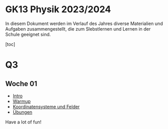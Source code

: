 GK13 Physik 2023/2024
======================

In diesem Dokument werden im Verlauf des Jahres diverse Materialien und Aufgaben zusammengestellt, die zum Slebstlernen und Lernen in der Schule geeignet sind.

[toc]

# Q3

## Woche 01

- [Intro](./00_Intro.slides.md)
- [Warmup](./01_Diskussion_Fachartikel.md)
- [Koordinatensysteme und Felder](./01_Koordinatensysteme_Felder.md)
- [Übungen](./01_Übungen.md)



Have a lot of fun!
